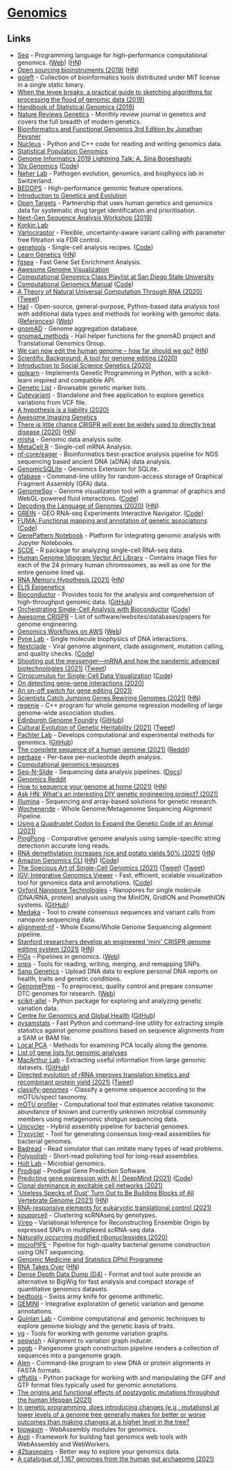 # [Genomics](https://en.wikipedia.org/wiki/Genomics)

## Links

- [Seq](https://github.com/seq-lang/seq) - Programming language for high-performance computational genomics. ([Web](https://seq-lang.org/)) ([HN](https://news.ycombinator.com/item?id=28537179))
- [Open sourcing bioinstruments (2019)](https://liorpachter.wordpress.com/2019/01/18/open-sourcing-bioinstruments/) ([HN](https://news.ycombinator.com/item?id=18946981))
- [goleft](https://github.com/brentp/goleft) - Collection of bioinformatics tools distributed under MIT license in a single static binary.
- [When the levee breaks: a practical guide to sketching algorithms for processing the flood of genomic data (2019)](https://genomebiology.biomedcentral.com/articles/10.1186/s13059-019-1809-x)
- [Handbook of Statistical Genomics (2019)](https://www.goodreads.com/book/show/44327365-handbook-of-statistical-genomics)
- [Nature Reviews Genetics](https://www.nature.com/nrg/) - Monthly review journal in genetics and covers the full breadth of modern genetics.
- [Bioinformatics and Functional Genomics 3rd Edition by Jonathan Pevsner](http://www.bioinfbook.org/)
- [Nucleus](https://github.com/google/nucleus) - Python and C++ code for reading and writing genomics data.
- [Statistical Population Genomics](https://link.springer.com/book/10.1007/978-1-0716-0199-0)
- [Genome Informatics 2019 Lightning Talk: A. Sina Booeshaghi](https://www.youtube.com/watch?v=x-rNofr88BM)
- [10x Genomics](https://www.10xgenomics.com/) ([Code](https://github.com/10XGenomics))
- [Neher Lab](https://neherlab.org/) - Pathogen evolution, genomics, and biophysics lab in Switzerland.
- [BEDOPS](https://github.com/bedops/bedops) - High-performance genomic feature operations.
- [Introduction to Genetics and Evolution](https://www.coursera.org/learn/genetics-evolution)
- [Open Targets](https://www.opentargets.org/) - Partnership that uses human genetics and genomics data for systematic drug target identification and prioritisation.
- [Next-Gen Sequence Analysis Workshop (2019)](https://angus.readthedocs.io/en/2019/)
- [Korkin Lab](http://korkinlab.org/)
- [Varlociraptor](https://github.com/varlociraptor/varlociraptor) - Flexible, uncertainty-aware variant calling with parameter free filtration via FDR control.
- [genetools](https://genetools.maximz.com/) - Single-cell analysis recipes. ([Code](https://github.com/maximz/genetools))
- [Learn Genetics](https://learn.genetics.utah.edu/) ([HN](https://news.ycombinator.com/item?id=23295590))
- [fgsea](https://github.com/ctlab/fgsea) - Fast Gene Set Enrichment Analysis.
- [Awesome Genome Visualization](https://github.com/cmdcolin/awesome-genome-visualization)
- [Computational Genomics Class Playlist at San Diego State University](https://www.youtube.com/playlist?list=PLpPXw4zFa0uLMHwSZ7DMeLGjIUgo1IBbn)
- [Computational Genomics Manual](https://linsalrob.github.io/ComputationalGenomicsManual/) ([Code](https://github.com/linsalrob/ComputationalGenomicsManual))
- [A Theory of Natural Universal Computation Through RNA (2020)](https://arxiv.org/abs/2008.08814) ([Tweet](https://twitter.com/theHessam/status/1296650944302776321))
- [Hail](https://github.com/hail-is/hail) - Open-source, general-purpose, Python-based data analysis tool with additional data types and methods for working with genomic data. ([References](https://hail.is/references.html)) ([Web](https://hail.is/))
- [gnomAD](https://gnomad.broadinstitute.org/) - Genome aggregation database.
- [gnomad_methods](https://github.com/broadinstitute/gnomad_methods) - Hail helper functions for the gnomAD project and Translational Genomics Group.
- [We can now edit the human genome – how far should we go?](https://www.pbs.org/wgbh/nova/video/human-nature/) ([HN](https://news.ycombinator.com/item?id=24454954))
- [Scientific Background: A tool for genome editing (2020)](https://www.nobelprize.org/uploads/2020/10/advanced-chemistryprize2020.pdf)
- [Introduction to Social Science Genetics (2020)](https://silverbeach.in/courses/2020/october/social-science-genetics/)
- [gplearn](https://github.com/trevorstephens/gplearn) - Implements Genetic Programming in Python, with a scikit-learn inspired and compatible API.
- [Genetic List](https://geneticlist.com/) - Browsable genetic marker lists.
- [Cutevariant](https://github.com/labsquare/cutevariant) - Standalone and free application to explore genetics variations from VCF file.
- [A hypothesis is a liability (2020)](https://genomebiology.biomedcentral.com/articles/10.1186/s13059-020-02133-w)
- [Awesome Imaging Genetics](https://github.com/heykeetae/AwesomeImagingGenetics)
- [There is little chance CRISPR will ever be widely used to directly treat disease (2020)](http://www.josiahzayner.com/2020/10/crispr-is-dead.html) ([HN](https://news.ycombinator.com/item?id=25096386))
- [misha](https://github.com/tanaylab/misha) - Genomic data analysis suite.
- [MetaCell R](https://github.com/tanaylab/metacell) - Single-cell mRNA Analysis.
- [nf-core/eager](https://github.com/nf-core/eager) - Bioinformatics best-practice analysis pipeline for NGS sequencing based ancient DNA (aDNA) data analysis.
- [GenomicSQLite](https://github.com/mlin/GenomicSQLite) - Genomics Extension for SQLite.
- [gfabase](https://github.com/mlin/gfabase) - Command-line utility for random-access storage of Graphical Fragment Assembly (GFA) data.
- [GenomeSpy](https://genomespy.app/) - Genome visualization tool with a grammar of graphics and WebGL-powered fluid interactions. ([Code](https://github.com/tuner/genome-spy))
- [Decoding the Language of Genomes (2020)](https://caltechletters.org/science/decoding-the-language-of-genomes) ([HN](https://news.ycombinator.com/item?id=25384412))
- [GREIN](http://www.ilincs.org/apps/grein/?gse=) - GEO RNA-seq Experiments Interactive Navigator. ([Code](https://github.com/uc-bd2k/GREIN))
- [FUMA: Functional mapping and annotation of genetic associations](https://fuma.ctglab.nl/) ([Code](https://github.com/Kyoko-wtnb/FUMA-webapp))
- [GenePattern Notebook](https://github.com/genepattern/genepattern-notebook) - Platform for integrating genomic analysis with Jupyter Notebooks.
- [SCDE](https://github.com/hms-dbmi/scde) - R package for analyzing single-cell RNA-seq data.
- [Human Genome Idiogram Vector Art Library](https://github.com/RCollins13/HumanIdiogramLibrary) - Contains image files for each of the 24 primary human chromosomes, as well as one for the entire genome lined up.
- [RNA Memory Hypothesis (2021)](https://scottlocklin.wordpress.com/2021/02/03/rna-memory-hypothesis/) ([HN](https://news.ycombinator.com/item?id=26013217))
- [ELI5 Epigenetics](https://www.reddit.com/r/explainlikeimfive/comments/l0d48j/eli5_epigenetics/)
- [Bioconductor](https://bioconductor.org/) - Provides tools for the analysis and comprehension of high-throughput genomic data. ([GitHub](https://github.com/Bioconductor))
- [Orchestrating Single-Cell Analysis with Bioconductor](http://bioconductor.org/books/release/OSCA/) ([Code](https://github.com/Bioconductor/OrchestratingSingleCellAnalysis))
- [Awesome CRISPR](https://github.com/davidliwei/awesome-CRISPR) - List of software/websites/databases/papers for genome engineering.
- [Genomics Workflows on AWS](https://github.com/aws-samples/aws-genomics-workflows) ([Web](https://docs.opendata.aws/genomics-workflows/))
- [Pyne Lab](https://pyne-lab.uk/) - Single molecule biophysics of DNA interactions.
- [Nextclade](https://clades.nextstrain.org/) - Viral genome alignment, clade assignment, mutation calling, and quality checks. ([Code](https://github.com/nextstrain/nextclade))
- [Shooting out the messenger—mRNA and how the pandemic advanced biotechnologies (2021)](https://www.economist.com/podcasts/2021/03/24/shooting-out-the-messenger-mrna-and-how-the-pandemic-advanced-biotechnologies) ([Tweet](https://twitter.com/EricTopol/status/1376253167575334914))
- [Cirrocumulus for Single-Cell Data Visualization](https://cirrocumulus.readthedocs.io/en/latest/) ([Code](https://github.com/klarman-cell-observatory/cirrocumulus))
- [On detecting gene-gene interactions (2020)](https://bmcmedgenomics.biomedcentral.com/articles/10.1186/s12920-020-0703-4)
- [An on-off switch for gene editing (2021)](https://news.mit.edu/2021/switch-crispr-gene-editing-0414)
- [Scientists Catch Jumping Genes Rewiring Genomes (2021)](https://www.quantamagazine.org/scientists-catch-jumping-genes-rewiring-genomes-20210512/) ([HN](https://news.ycombinator.com/item?id=27140443))
- [regenie](https://github.com/rgcgithub/regenie) - C++ program for whole genome regression modelling of large genome-wide association studies.
- [Edinburgh Genome Foundry](https://edinburgh-genome-foundry.github.io/) ([GitHub](https://github.com/Edinburgh-Genome-Foundry))
- [Cultural Evolution of Genetic Heritability (2021)](https://michael.muthukrishna.com/wp-content/uploads/2021/05/Cultural_Evolution_of_Genetic_Heritability-BBS-Uchiyama_Spicer_Muthukrishna-final.pdf) ([Tweet](https://twitter.com/mmuthukrishna/status/1395731515540127746))
- [Pachter Lab](http://pachterlab.github.io/) - Develops computational and experimental methods for genomics. ([GitHub](https://github.com/pachterlab))
- [The complete sequence of a human genome (2021)](https://www.biorxiv.org/content/10.1101/2021.05.26.445798v1) ([Reddit](https://www.reddit.com/r/genomics/comments/nmg0t6/the_complete_sequence_of_a_human_genome_nurk_et/))
- [perbase](https://github.com/sstadick/perbase) - Per-base per-nucleotide depth analysis.
- [Computational genomics resources](https://github.com/igordot/genomics)
- [Seq-N-Slide](https://github.com/igordot/sns) - Sequencing data analysis pipelines. ([Docs](https://igordot.github.io/sns/))
- [Genomics Reddit](https://www.reddit.com/r/genomics/)
- [How to sequence your genome at home (2021)](http://blog.booleanbiotech.com/human-genome-at-home.html) ([HN](https://news.ycombinator.com/item?id=27422719))
- [Ask HN: What's an interesting DIY genetic engineering project? (2021)](https://news.ycombinator.com/item?id=27475080)
- [Illumina](https://www.illumina.com/) - Sequencing and array-based solutions for genetic research.
- [Wochenende](https://github.com/MHH-RCUG/Wochenende) - Whole Genome/Metagenome Sequencing Alignment Pipeline.
- [Using a Quadruplet Codon to Expand the Genetic Code of an Animal (2021)](https://www.biorxiv.org/content/10.1101/2021.07.17.452788v1)
- [PingPong](https://github.com/Parsoa/PingPong) - Comparative genome analysis using sample-specific string detectionin accurate long reads.
- [RNA demethylation increases rice and potato yields 50% (2021)](https://www.nature.com/articles/s41587-021-00982-9) ([HN](https://news.ycombinator.com/item?id=27925250))
- [Amazon Genomics CLI](https://aws.amazon.com/blogs/industries/announcing-amazon-genomics-cli-preview/) ([HN](https://news.ycombinator.com/item?id=28253993)) ([Code](https://github.com/aws/amazon-genomics-cli))
- [The Specious Art of Single-Cell Genomics (2021)](https://www.biorxiv.org/content/10.1101/2021.08.25.457696v1) ([Tweet](https://twitter.com/lpachter/status/1431325969411821572)) ([Tweet](https://twitter.com/lpachter/status/1440695021502545934))
- [IGV: Integrative Genomics Viewer](https://igv.org/) - Fast, efficient, scalable visualization tool for genomics data and annotations. ([Code](https://github.com/igvteam/igv))
- [Oxford Nanopore Technologies](https://nanoporetech.com/) - Nanopores for single molecule (DNA/RNA, protein) analysis using the MinION, GridION and PromethION systems. ([GitHub](https://github.com/nanoporetech))
- [Medaka](https://github.com/nanoporetech/medaka) - Tool to create consensus sequences and variant calls from nanopore sequencing data.
- [alignment-nf](https://github.com/IARCbioinfo/alignment-nf) - Whole Exome/Whole Genome Sequencing alignment pipeline.
- [Stanford researchers develop an engineered 'mini' CRISPR genome editing system (2021)](https://news.stanford.edu/2021/09/03/researchers-develop-hypercompact-crispr/) ([HN](https://news.ycombinator.com/item?id=28409123))
- [PiGx](https://github.com/BIMSBbioinfo/pigx) - Pipelines in genomics. ([Web](http://bioinformatics.mdc-berlin.de/pigx/))
- [snps](https://github.com/apriha/snps) - Tools for reading, writing, merging, and remapping SNPs.
- [Sano Genetics](https://sanogenetics.com/) - Upload DNA data to explore personal DNA reports on health, traits and genetic conditions.
- [GenomePrep](https://github.com/changlubio/GenomePrep) - To preprocess, quality control and prepare consumer DTC genomes for research. ([Web](https://supfam.mrc-lmb.cam.ac.uk/GenomePrep/))
- [scikit-allel](https://github.com/cggh/scikit-allel) - Python package for exploring and analyzing genetic variation data.
- [Centre for Genomics and Global Health](https://www.cggh.org/) ([GitHub](https://github.com/cggh))
- [pysamstats](https://github.com/alimanfoo/pysamstats) - Fast Python and command-line utility for extracting simple statistics against genome positions based on sequence alignments from a SAM or BAM file.
- [Local PCA](https://github.com/petrelharp/local_pca) - Methods for examining PCA locally along the genome.
- [List of gene lists for genomic analyses](https://github.com/macarthur-lab/gene_lists)
- [MacArthur Lab](https://macarthurlab.org/) - Extracting useful information from large genomic datasets. ([GitHub](https://github.com/macarthur-lab))
- [Directed evolution of rRNA improves translation kinetics and recombinant protein yield (2021)](https://www.nature.com/articles/s41467-021-25852-5) ([Tweet](https://twitter.com/AhmedHBadran/status/1442545398631911442))
- [classify-genomes](https://github.com/AlessioMilanese/classify-genomes) - Classify a genome sequence according to the mOTUs/specI taxonomy.
- [mOTU profiler](https://github.com/motu-tool/mOTUs) - Computational tool that estimates relative taxonomic abundance of known and currently unknown microbial community members using metagenomic shotgun sequencing data.
- [Unicycler](https://github.com/rrwick/Unicycler) - Hybrid assembly pipeline for bacterial genomes.
- [Trycycler](https://github.com/rrwick/Trycycler) - Tool for generating consensus long-read assemblies for bacterial genomes.
- [Badread](https://github.com/rrwick/Badread) - Read simulator that can imitate many types of read problems.
- [Polypolish](https://github.com/rrwick/Polypolish) - Short-read polishing tool for long-read assemblies.
- [Holt Lab](https://holtlab.net/) - Microbial genomics.
- [Prodigal](https://github.com/hyattpd/Prodigal) - Prodigal Gene Prediction Software.
- [Predicting gene expression with AI | DeepMind (2021)](https://deepmind.com/blog/article/enformer) ([Code](https://github.com/lucidrains/enformer-pytorch))
- [Clonal dominance in excitable cell networks (2021)](https://www.nature.com/articles/s41567-021-01383-0)
- ['Useless Specks of Dust' Turn Out to Be Building Blocks of All Vertebrate Genome (2021)](https://www.sciencealert.com/useless-specks-of-dust-turn-out-to-be-ancient-building-blocks-of-all-vertebrate-genomes) ([HN](https://news.ycombinator.com/item?id=29093585))
- [RNA-responsive elements for eukaryotic translational control (2021)](https://www.nature.com/articles/s41587-021-01068-2)
- [souporcell](https://github.com/wheaton5/souporcell) - Clustering scRNAseq by genotypes.
- [Vireo](https://github.com/single-cell-genetics/vireo) - Variational Inference for Reconstructing Ensemble Origin by expressed SNPs in multiplexed scRNA-seq data.
- [Naturally occurring modified ribonucleosides (2020)](https://wires.onlinelibrary.wiley.com/doi/10.1002/wrna.1595)
- [microPIPE](https://github.com/BeatsonLab-MicrobialGenomics/micropipe) - Pipeline for high-quality bacterial genome construction using ONT sequencing.
- [Genomic Medicine and Statistics DPhil Programme](https://www.well.ox.ac.uk/study/gms)
- [RNA Takes Over](https://www.science.org/content/blog-post/rna-takes-over) ([HN](https://news.ycombinator.com/item?id=29475295))
- [Dense Depth Data Dump (D4)](https://github.com/38/d4-format) - Format and tool suite provide an alternative to BigWig for fast analysis and compact storage of quantitative genomics datasets.
- [bedtools](https://github.com/arq5x/bedtools2) - Swiss army knife for genome arithmetic.
- [GEMINI](https://github.com/arq5x/gemini) - Integrative exploration of genetic variation and genome annotations.
- [Quinlan Lab](http://quinlanlab.org/) - Combine computational and genomic techniques to explore genome biology and the genetic basis of traits.
- [vg](https://github.com/vgteam/vg) - Tools for working with genome variation graphs.
- [seqwish](https://github.com/ekg/seqwish) - Alignment to variation graph inducer.
- [pggb](https://github.com/pangenome/pggb) - Pangenome graph construction pipeline renders a collection of sequences into a pangenome graph.
- [Alen](https://github.com/jakobnissen/alen) - Command-like program to view DNA or protein alignments in FASTA formats.
- [gffutils](https://github.com/daler/gffutils) - Python package for working with and manipulating the GFF and GTF format files typically used for genomic annotations.
- [The origins and functional effects of postzygotic mutations throughout the human lifespan (2021)](https://www.biorxiv.org/content/10.1101/2021.12.20.473199v1.full)
- [In genetic programming, does introducing changes (e.g., mutations) at lower levels of a genome tree generally makes for better or worse outcomes than making changes at a higher level in the tree?](https://twitter.com/drmichaellevin/status/1477275577354752004)
- [biowasm](https://github.com/biowasm/biowasm) - WebAssembly modules for genomics.
- [Aioli](https://github.com/biowasm/aioli) - Framework for building fast genomics web tools with WebAssembly and WebWorkers.
- [42basepairs](https://42basepairs.com/) - Better way to explore your genomics data.
- [A catalogue of 1,167 genomes from the human gut archaeome (2021)](https://www.nature.com/articles/s41564-021-01020-9)
